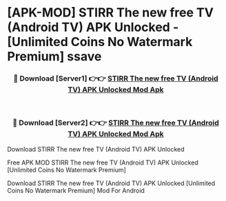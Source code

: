 # [APK-MOD] STIRR The new free TV (Android TV) APK Unlocked - [Unlimited Coins No Watermark Premium] ssave



<div align="center">
<h3>🔴 Download [Server1] 👉👉 <a href="https://momento.my/?title=STIRR_The_new_free_TV_(Android_TV)_APK_Unlocked">STIRR The new free TV (Android TV) APK Unlocked Mod Apk</a></h3><br>

<h3>🔴 Download [Server2] 👉👉 <a href="https://momento.my/?title=STIRR_The_new_free_TV_(Android_TV)_APK_Unlocked">STIRR The new free TV (Android TV) APK Unlocked Mod Apk</a></h3>
</div>



Download STIRR The new free TV (Android TV) APK Unlocked 

Free APK MOD STIRR The new free TV (Android TV) APK Unlocked [Unlimited Coins No Watermark Premium]

Download STIRR The new free TV (Android TV) APK Unlocked [Unlimited Coins No Watermark Premium] Mod For Android
